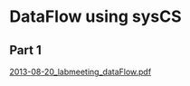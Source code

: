 # DataFlow using sysCS

## Part 1

[2013-08-20_labmeeting_dataFlow.pdf](2013-08-20_labmeeting_dataFlow.pdf)
